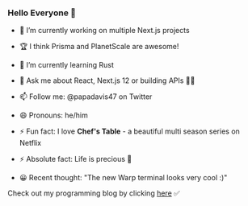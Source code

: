 ### Hello Everyone 👋

- 🔭 I’m currently working on multiple Next.js projects
- 🏆 I think Prisma and PlanetScale are awesome!
- 🌱 I’m currently learning Rust
- 💬 Ask me about React, Next.js 12 or building APIs 🤹‍♂️
- 📫 Follow me: @papadavis47 on Twitter
- 😄 Pronouns: he/him

- ⚡ Fun fact: I love **Chef's Table** - a beautiful multi season series on Netflix
- ⚡ Absolute fact: Life is precious 💯
- 😀 Recent thought: "The new Warp terminal looks very cool :)"

Check out my programming blog by clicking [here](https://comfortablefeelingdumb.com) ✅
